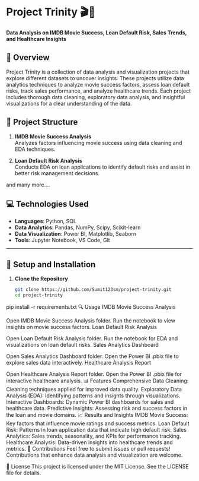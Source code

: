 # Project Trinity 🎬🎥

**Data Analysis on IMDB Movie Success, Loan Default Risk, Sales Trends, and Healthcare Insights**

## 📖 Overview
Project Trinity is a collection of data analysis and visualization projects that explore different datasets to uncover insights. These projects utilize data analytics techniques to analyze movie success factors, assess loan default risks, track sales performance, and analyze healthcare trends. Each project includes thorough data cleaning, exploratory data analysis, and insightful visualizations for a clear understanding of the data.

## 📂 Project Structure

1. **IMDB Movie Success Analysis**  
   Analyzes factors influencing movie success using data cleaning and EDA techniques.

2. **Loan Default Risk Analysis**  
   Conducts EDA on loan applications to identify default risks and assist in better risk management decisions.

 and many more....

## 💻 Technologies Used

- **Languages**: Python, SQL
- **Data Analytics**: Pandas, NumPy, Scipy, Scikit-learn
- **Data Visualization**: Power BI, Matplotlib, Seaborn
- **Tools**: Jupyter Notebook, VS Code, Git

---

## 🚀 Setup and Installation

1. **Clone the Repository**  
   ```bash
   git clone https://github.com/Sumit123sm/project-trinity.git
   cd project-trinity
pip install -r requirements.txt
🔍 Usage
IMDB Movie Success Analysis

Open IMDB Movie Success Analysis folder.
Run the notebook to view insights on movie success factors.
Loan Default Risk Analysis

Open Loan Default Risk Analysis folder.
Run the notebook for EDA and visualizations on loan default risks.
Sales Analytics Dashboard

Open Sales Analytics Dashboard folder.
Open the Power BI .pbix file to explore sales data interactively.
Healthcare Analysis Report

Open Healthcare Analysis Report folder.
Open the Power BI .pbix file for interactive healthcare analysis.
📊 Features
Comprehensive Data Cleaning: Cleaning techniques applied for improved data quality.
Exploratory Data Analysis (EDA): Identifying patterns and insights through visualizations.
Interactive Dashboards: Dynamic Power BI dashboards for sales and healthcare data.
Predictive Insights: Assessing risk and success factors in the loan and movie domains.
📈 Results and Insights
IMDB Movie Success: Key factors that influence movie ratings and success metrics.
Loan Default Risk: Patterns in loan application data that indicate high default risk.
Sales Analytics: Sales trends, seasonality, and KPIs for performance tracking.
Healthcare Analysis: Data-driven insights into healthcare trends and metrics.
🤝 Contributions
Feel free to submit issues or pull requests! Contributions that enhance data analysis and visualization are welcome.

📄 License
This project is licensed under the MIT License. See the LICENSE file for details.
